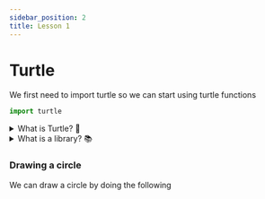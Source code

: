 ```yaml
---
sidebar_position: 2
title: Lesson 1
---
```



# Turtle

We first need to import turtle so we can start using turtle functions
```python
import turtle
```
<details>
<summary>
What is Turtle? 🐢
</summary>

a pre-installed Python library that enables users to create pictures and shapes by providing them with a virtual canvas

</details>

<details>
<summary>
What is a library? 📚 
</summary>
In python libraries are a collection of modules, containing code that can be
used in different programs.

### _

### Analogy

Suppose you have a set of questions about Biology, I don't know much about
biology, so Ideally I would like to invite (import) a biology teacher to our
class so you can ask him biology questions.


```python
#The biology teacher library probably doesn't exist, but this is just to show how this would it would translate in code
import biology_teacher
# We invite our biology teacher to the room

biology_teacher.askBiologyQuestion("Can I turn my cat into diamond?")
# and now we are asking our biology teacher a biology related question


```

**Why is it useful?**
Is useful to have libraries as a way to get access to precreated code that can
help us accelerate our programming (so we can focus on creating what we want
instead of the details of something)

</details>


### Drawing a circle
We can draw a circle by doing the following